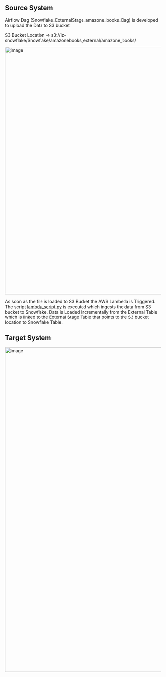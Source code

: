 <h2>Source System</h2>
<p> Airflow Dag (Snowflake_ExternalStage_amazone_books_Dag) is developed to upload the Data to S3 bucket</p>
<p>S3 Bucket Location => s3://lz-snowflake/Snowflake/amazonebooks_external/amazone_books/</p>
<img width="800" alt="image" src="https://github.com/melwinmpk/AmazonBooks_DataPipeline/assets/25386607/0f4df5d8-d40f-4c9e-9aa5-1d0380733607">
<p>As soon as the file is loaded to S3 Bucket the AWS Lambeda is Triggered. The script <a href='https://github.com/melwinmpk/Snowflake_External_Stage_DataPipeline/blob/main/lambda_script.py'>lambda_script.py</a> is executed which ingests the data from S3 bucket to Snowflake.
  Data is Loaded Incrementally from the External Table which is linked to the External Stage Table that points to the S3 bucket location to Snowflake Table.
<h2>Target System</h2>
<img width="1050" alt="image" src="https://github.com/melwinmpk/AmazonBooks_DataPipeline/assets/25386607/8e0e1578-4591-42ee-9968-5d9083b6e0c9">
